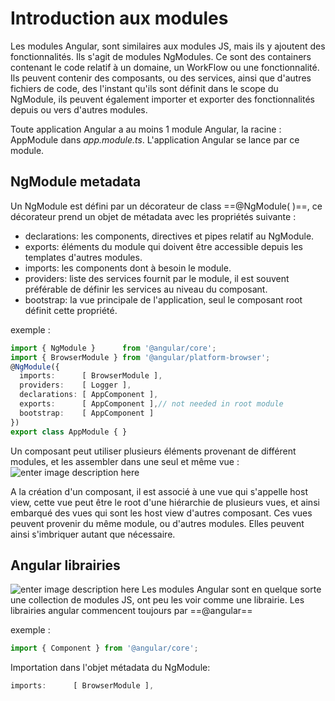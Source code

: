 # Introduction aux modules
Les modules Angular, sont similaires aux modules JS, mais ils y ajoutent des fonctionnalités. Ils s'agit de modules NgModules. Ce sont des containers contenant le code relatif à un domaine, un WorkFlow ou une fonctionnalité. Ils peuvent contenir des composants, ou des services, ainsi que d'autres fichiers de code, des l'instant qu'ils sont définit dans le scope du NgModule, ils peuvent également importer et exporter des fonctionnalités depuis ou vers d'autres modules.

Toute application Angular a au moins 1 module Angular, la racine : AppModule dans *app.module.ts*. L'application Angular se lance par ce module.

## NgModule metadata
Un NgModule est défini par un décorateur de class ==@NgModule( )==, ce décorateur prend un objet de métadata avec les propriétés suivante :

- declarations: les components, directives et pipes relatif au NgModule.
- exports: éléments du module qui doivent être accessible depuis les templates d'autres modules.
- imports: les components dont à besoin le module.
- providers: liste des services fournit par le module, il est souvent préférable de définir les services au niveau du composant.
- bootstrap: la vue principale de l'application, seul le composant root définit  cette propriété.

exemple :

```ts
import { NgModule }      from '@angular/core';
import { BrowserModule } from '@angular/platform-browser';
@NgModule({
  imports:      [ BrowserModule ],
  providers:    [ Logger ],
  declarations: [ AppComponent ],
  exports:      [ AppComponent ],// not needed in root module
  bootstrap:    [ AppComponent ]
})
export class AppModule { }
```
Un composant peut utiliser plusieurs éléments provenant de différent modules, et les assembler dans une seul et même vue : ![enter image description here](https://angular.io/generated/images/guide/architecture/view-hierarchy.png)

A la création d'un composant, il est associé à une vue qui s'appelle host view, cette vue peut être le root d'une hiérarchie de plusieurs vues, et ainsi embarqué des vues qui sont les host view d'autres composant. Ces vues peuvent provenir du même module, ou d'autres modules. Elles peuvent ainsi s'imbriquer autant que nécessaire.

## Angular librairies
![enter image description here](https://angular.io/generated/images/guide/architecture/library-module.png)
Les modules Angular sont en quelque sorte une collection de modules JS, ont peu les voir comme une librairie. Les librairies angular commencent toujours par ==@angular==

exemple :
```ts
import { Component } from '@angular/core';
```

Importation dans l'objet métadata du NgModule:
```ts
imports:      [ BrowserModule ],
```

<!--stackedit_data:
eyJoaXN0b3J5IjpbODc2NTcwMzI3XX0=
-->